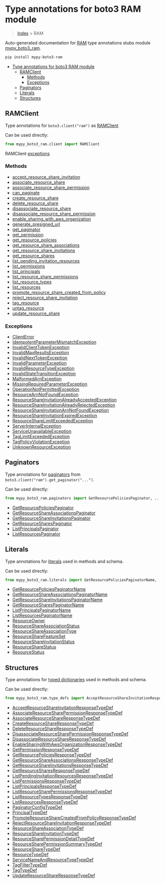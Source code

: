 # Type annotations for boto3 RAM module

> [Index](../README.md) > RAM

Auto-generated documentation for [RAM](https://boto3.amazonaws.com/v1/documentation/api/latest/reference/services/ram.html#RAM)
type annotations stubs module [mypy_boto3_ram](https://pypi.org/project/mypy-boto3-ram/).

```bash
pip install mypy-boto3-ram
```

- [Type annotations for boto3 RAM module](#type-annotations-for-boto3-ram-module)
  - [RAMClient](#ramclient)
    - [Methods](#methods)
    - [Exceptions](#exceptions)
  - [Paginators](#paginators)
  - [Literals](#literals)
  - [Structures](#structures)

## RAMClient

Type annotations for  `boto3.client("ram")` as [RAMClient](./client.md)

Can be used directly:

```python
from mypy_boto3_ram.client import RAMClient
```


RAMClient [exceptions](./client.md#exceptions)



### Methods
- [accept_resource_share_invitation](./client.md#accept-resource-share-invitation)
- [associate_resource_share](./client.md#associate-resource-share)
- [associate_resource_share_permission](./client.md#associate-resource-share-permission)
- [can_paginate](./client.md#can-paginate)
- [create_resource_share](./client.md#create-resource-share)
- [delete_resource_share](./client.md#delete-resource-share)
- [disassociate_resource_share](./client.md#disassociate-resource-share)
- [disassociate_resource_share_permission](./client.md#disassociate-resource-share-permission)
- [enable_sharing_with_aws_organization](./client.md#enable-sharing-with-aws-organization)
- [generate_presigned_url](./client.md#generate-presigned-url)
- [get_paginator](./client.md#get-paginator)
- [get_permission](./client.md#get-permission)
- [get_resource_policies](./client.md#get-resource-policies)
- [get_resource_share_associations](./client.md#get-resource-share-associations)
- [get_resource_share_invitations](./client.md#get-resource-share-invitations)
- [get_resource_shares](./client.md#get-resource-shares)
- [list_pending_invitation_resources](./client.md#list-pending-invitation-resources)
- [list_permissions](./client.md#list-permissions)
- [list_principals](./client.md#list-principals)
- [list_resource_share_permissions](./client.md#list-resource-share-permissions)
- [list_resource_types](./client.md#list-resource-types)
- [list_resources](./client.md#list-resources)
- [promote_resource_share_created_from_policy](./client.md#promote-resource-share-created-from-policy)
- [reject_resource_share_invitation](./client.md#reject-resource-share-invitation)
- [tag_resource](./client.md#tag-resource)
- [untag_resource](./client.md#untag-resource)
- [update_resource_share](./client.md#update-resource-share)




### Exceptions
- [ClientError](./client.md#clienterror)
- [IdempotentParameterMismatchException](./client.md#idempotentparametermismatchexception)
- [InvalidClientTokenException](./client.md#invalidclienttokenexception)
- [InvalidMaxResultsException](./client.md#invalidmaxresultsexception)
- [InvalidNextTokenException](./client.md#invalidnexttokenexception)
- [InvalidParameterException](./client.md#invalidparameterexception)
- [InvalidResourceTypeException](./client.md#invalidresourcetypeexception)
- [InvalidStateTransitionException](./client.md#invalidstatetransitionexception)
- [MalformedArnException](./client.md#malformedarnexception)
- [MissingRequiredParameterException](./client.md#missingrequiredparameterexception)
- [OperationNotPermittedException](./client.md#operationnotpermittedexception)
- [ResourceArnNotFoundException](./client.md#resourcearnnotfoundexception)
- [ResourceShareInvitationAlreadyAcceptedException](./client.md#resourceshareinvitationalreadyacceptedexception)
- [ResourceShareInvitationAlreadyRejectedException](./client.md#resourceshareinvitationalreadyrejectedexception)
- [ResourceShareInvitationArnNotFoundException](./client.md#resourceshareinvitationarnnotfoundexception)
- [ResourceShareInvitationExpiredException](./client.md#resourceshareinvitationexpiredexception)
- [ResourceShareLimitExceededException](./client.md#resourcesharelimitexceededexception)
- [ServerInternalException](./client.md#serverinternalexception)
- [ServiceUnavailableException](./client.md#serviceunavailableexception)
- [TagLimitExceededException](./client.md#taglimitexceededexception)
- [TagPolicyViolationException](./client.md#tagpolicyviolationexception)
- [UnknownResourceException](./client.md#unknownresourceexception)






## Paginators

Type annotations for [paginators](./paginators.md) from `boto3.client("ram").get_paginator("...")`.

Can be used directly:

```python
from mypy_boto3_ram.paginators import GetResourcePoliciesPaginator, ...
```

- [GetResourcePoliciesPaginator](./paginators.md#getresourcepoliciespaginator)
- [GetResourceShareAssociationsPaginator](./paginators.md#getresourceshareassociationspaginator)
- [GetResourceShareInvitationsPaginator](./paginators.md#getresourceshareinvitationspaginator)
- [GetResourceSharesPaginator](./paginators.md#getresourcesharespaginator)
- [ListPrincipalsPaginator](./paginators.md#listprincipalspaginator)
- [ListResourcesPaginator](./paginators.md#listresourcespaginator)






## Literals

Type annotations for [literals](./literals.md) used in methods and schema.

Can be used directly:

```python
from mypy_boto3_ram.literals import GetResourcePoliciesPaginatorName, ...
```

- [GetResourcePoliciesPaginatorName](./literals.md#getresourcepoliciespaginatorname)
- [GetResourceShareAssociationsPaginatorName](./literals.md#getresourceshareassociationspaginatorname)
- [GetResourceShareInvitationsPaginatorName](./literals.md#getresourceshareinvitationspaginatorname)
- [GetResourceSharesPaginatorName](./literals.md#getresourcesharespaginatorname)
- [ListPrincipalsPaginatorName](./literals.md#listprincipalspaginatorname)
- [ListResourcesPaginatorName](./literals.md#listresourcespaginatorname)
- [ResourceOwner](./literals.md#resourceowner)
- [ResourceShareAssociationStatus](./literals.md#resourceshareassociationstatus)
- [ResourceShareAssociationType](./literals.md#resourceshareassociationtype)
- [ResourceShareFeatureSet](./literals.md#resourcesharefeatureset)
- [ResourceShareInvitationStatus](./literals.md#resourceshareinvitationstatus)
- [ResourceShareStatus](./literals.md#resourcesharestatus)
- [ResourceStatus](./literals.md#resourcestatus)




## Structures


Type annotations for [typed dictionaries](./type_defs.md) used in methods and schema.

Can be used directly:

```python
from mypy_boto3_ram.type_defs import AcceptResourceShareInvitationResponseTypeDef, ...
```

- [AcceptResourceShareInvitationResponseTypeDef](./type_defs.md#acceptresourceshareinvitationresponsetypedef)
- [AssociateResourceSharePermissionResponseTypeDef](./type_defs.md#associateresourcesharepermissionresponsetypedef)
- [AssociateResourceShareResponseTypeDef](./type_defs.md#associateresourceshareresponsetypedef)
- [CreateResourceShareResponseTypeDef](./type_defs.md#createresourceshareresponsetypedef)
- [DeleteResourceShareResponseTypeDef](./type_defs.md#deleteresourceshareresponsetypedef)
- [DisassociateResourceSharePermissionResponseTypeDef](./type_defs.md#disassociateresourcesharepermissionresponsetypedef)
- [DisassociateResourceShareResponseTypeDef](./type_defs.md#disassociateresourceshareresponsetypedef)
- [EnableSharingWithAwsOrganizationResponseTypeDef](./type_defs.md#enablesharingwithawsorganizationresponsetypedef)
- [GetPermissionResponseTypeDef](./type_defs.md#getpermissionresponsetypedef)
- [GetResourcePoliciesResponseTypeDef](./type_defs.md#getresourcepoliciesresponsetypedef)
- [GetResourceShareAssociationsResponseTypeDef](./type_defs.md#getresourceshareassociationsresponsetypedef)
- [GetResourceShareInvitationsResponseTypeDef](./type_defs.md#getresourceshareinvitationsresponsetypedef)
- [GetResourceSharesResponseTypeDef](./type_defs.md#getresourcesharesresponsetypedef)
- [ListPendingInvitationResourcesResponseTypeDef](./type_defs.md#listpendinginvitationresourcesresponsetypedef)
- [ListPermissionsResponseTypeDef](./type_defs.md#listpermissionsresponsetypedef)
- [ListPrincipalsResponseTypeDef](./type_defs.md#listprincipalsresponsetypedef)
- [ListResourceSharePermissionsResponseTypeDef](./type_defs.md#listresourcesharepermissionsresponsetypedef)
- [ListResourceTypesResponseTypeDef](./type_defs.md#listresourcetypesresponsetypedef)
- [ListResourcesResponseTypeDef](./type_defs.md#listresourcesresponsetypedef)
- [PaginatorConfigTypeDef](./type_defs.md#paginatorconfigtypedef)
- [PrincipalTypeDef](./type_defs.md#principaltypedef)
- [PromoteResourceShareCreatedFromPolicyResponseTypeDef](./type_defs.md#promoteresourcesharecreatedfrompolicyresponsetypedef)
- [RejectResourceShareInvitationResponseTypeDef](./type_defs.md#rejectresourceshareinvitationresponsetypedef)
- [ResourceShareAssociationTypeDef](./type_defs.md#resourceshareassociationtypedef)
- [ResourceShareInvitationTypeDef](./type_defs.md#resourceshareinvitationtypedef)
- [ResourceSharePermissionDetailTypeDef](./type_defs.md#resourcesharepermissiondetailtypedef)
- [ResourceSharePermissionSummaryTypeDef](./type_defs.md#resourcesharepermissionsummarytypedef)
- [ResourceShareTypeDef](./type_defs.md#resourcesharetypedef)
- [ResourceTypeDef](./type_defs.md#resourcetypedef)
- [ServiceNameAndResourceTypeTypeDef](./type_defs.md#servicenameandresourcetypetypedef)
- [TagFilterTypeDef](./type_defs.md#tagfiltertypedef)
- [TagTypeDef](./type_defs.md#tagtypedef)
- [UpdateResourceShareResponseTypeDef](./type_defs.md#updateresourceshareresponsetypedef)
